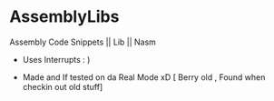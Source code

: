# AssemblyLibs
Assembly Code Snippets || Lib || Nasm


 - Uses Interrupts : )
 
 - Made and If tested on da Real Mode xD [ Berry old , Found when checkin out old stuff]
